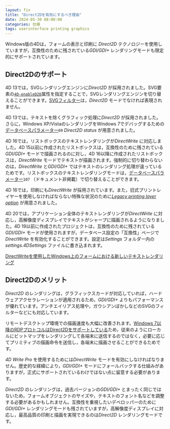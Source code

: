 ```yaml
---
layout: fix
title: "Direct2Dを有効にするべき理由"
date: 2024-05-30 08:00:00
categories: 仕様
tags: userinterface printing graphics
---
```


Windows版の4Dは，フォームの表示と印刷に *Direct2D* テクノロジーを使用していますが，互換性のために残されている*GDI/GDI+* レンダリングモードも限定的にサポートされています。

## Direct2Dのサポート

4D 13では，SVGレンダリングエンジンに*Direct2D* が採用されました。SVG要素の[`4D-enableD2D`](https://doc.4d.com/4Dv20/4D/20.3/SVG-GET-ATTRIBUTE.301-6867787.ja.html)属性を指定することで，SVGレンダリングエンジンを切り替えることができます。[SVGフィルター](https://doc.4d.com/4Dv20/4D/20/SVG-Filters.300-6342809.ja.html)は，*Direct2D* モードでなければ表現されません。

4D 13では，テキストを除くグラフィック処理に*Direct2D* が採用されました。さらに，Windows XP/VistaのレンダリングをWindows 7でデバッグするための[データベースパラメーター](https://doc.4d.com/4Dv20/4D/20.3/SET-DATABASE-PARAMETER.301-6867406.ja.html)`69` *Direct2D status* が用意されました。

4D 16では，リストボックスのテキストレンダリングが*DirectWrite* に対応しました。4D 15以前に作成されたリストボックスは，互換性のために残されている*GDI/GDI+* モードで描画されるのに対し，4D 16以降に作成されたリストボックスは，*DirectWrite* モードでテキストが描画されます。強制的に切り替わらないのは，*DirectWrite* と*GDI/GDI+* ではテキストのレンダリング処理が違っているためです。リストボックスのテキストレンダリングモードは，[データベースパラメーター](https://doc.4d.com/4Dv20/4D/20.3/SET-DATABASE-PARAMETER.301-6867406.ja.html)`107` （ドキュメント非掲載）で切り替えることができます。

4D 16では，印刷にも*DirectWrite* が採用されています。また，旧式プリントレイヤーを使用しなければならない特殊な状況のために[*Legacy printing layer option*](https://doc.4d.com/4Dv20/4D/20.3/SET-PRINT-OPTION.301-6866680.ja.html) が用意されました。

4D 20では，アプリケーション全体のテキストレンダリングが*DirectWrite* に対応し，高解像度ディスプレイでテキストがシャープに描画されるようになりました。4D 19以前に作成されたプロジェクトは，互換性のために残されている*GDI/GDI+* モードが使用されますが，データベース設定の「互換性」ページで*DirectWrite* を有効化することができます。設定は*Settings* フォルダー内の*settings.4DSettings* ファイルに書き込まれます。

<i class="fa fa-external-link" aria-hidden="true"></i> [DirectWriteを使用したWindows上のフォームにおける新しいテキストレンダリング](https://blog.4d.com/ja/new-text-rendering-in-forms-on-windows-with-directwrite/)

## Direct2Dのメリット

*Direct2D* のレンダリングは，グラフィックスカードが対応していれば，ハードウェアアクセラレーションが適用されるため，*GDI/GDI+* よりもパフォーマンスが優れています。アンチエイリアス処理や，ガウシアンぼかしなどのSVGのフィルターなどにも対応しています。

リモートデスクトップ環境での描画速度も大幅に改善されます。[Windows 7以降のRDPプロトコルはDirect2Dをサポートしている](https://learn.microsoft.com/ja-jp/windows/win32/direct2d/direct2d-overview)ため，従来のようにローカルにビットマップをレンダリングして各端末に送信するのではなく，必要に応じてプリミティブの描画命令を送信し，各端末に描画させることができるためです。

*4D Write Pro* を使用するためには*DirectWrite* モードを有効にしなければなりません。歴史的な経緯により，*GDI/GDI+* モードにフォールバックする仕組みがありますが，正式にサポートされているわけではない点に留意する必要があります。

*Direct2D* のレンダリングは，過去バージョンの*GDI/GDI+* とまったく同じではないため，フォームオブジェクトのサイズや，テキストのフォント名などを調整する必要があるかもしれません。互換性を重視したいデベロッパーのために*GDI/GDI+* レンダリングモードも残されていますが，高解像度ディスプレイに対応し，最高品質の印刷と描画を実現できるのは*Direct2D* レンダリングモードです。